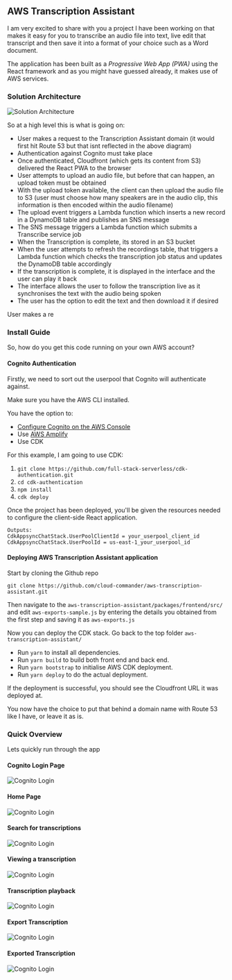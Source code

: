 
## AWS Transcription Assistant

I am very excited to share with you a project I have been working on that makes it easy for you to transcribe an audio file into text,  live edit that transcript and then save it into a format of your choice such as a Word document. 

The application has been built as a *Progressive Web App (PWA)* using the React framework and as you might have guessed already, it makes use of AWS services.

### Solution Architecture
![Solution Architecture](https://raw.githubusercontent.com/cloud-commander/aws-transcription-assistant/master/aws-transcription-assistant-architecture-diagram.png)

So at a high level this is what is going on:

 - User makes a request to the Transcription Assistant domain (it would first hit Route 53 but that isnt reflected in the above diagram)
 - Authentication against Cognito must take place
 - Once authenticated, Cloudfront (which gets its content from S3) delivered the React PWA to the browser
 - User attempts to upload an audio file, but before that can happen, an upload token must be obtained
 - With the upload token available, the client can then upload the audio file to S3 (user must choose how many speakers are in the audio clip, this information is then encoded within the audio filename)
 - The upload event triggers a Lambda function which inserts a new record in a DynamoDB table and publishes an SNS message
 - The SNS message triggers a Lambda function which submits a Transcribe service job
 - When the Transcription is complete, its stored in an S3 bucket
 - When the user attempts to refresh the recordings table, that triggers a Lambda function which checks the transcription job status and updates the DynamoDB table accordingly
 - If the transcription is complete, it is displayed in the interface and the user can play it back
 - The interface allows the user to follow the transcription live as it synchronises the text with the audio being spoken
 - The user has the option to edit the text and then download it if desired

User makes a re

### Install Guide

So, how do you get this code running on your own AWS account?

#### Cognito Authentication

Firstly, we need to sort out the userpool that Cognito will authenticate against.

Make sure you have the AWS CLI installed.

You have the option to:

 - [Configure Cognito on the AWS Console](https://docs.aws.amazon.com/cognito/latest/developerguide/getting-started-with-cognito-user-pools.html)
 - Use [AWS Amplify](https://aws.amazon.com/blogs/mobile/amplify-cli-enables-creating-amazon-cognito-user-pool-groups-configuring-fine-grained-permissions-on-groups-and-adding-user-management-capabilities-to-applications/)
 - Use CDK

For this example, I am going to use CDK:

1.    `git clone https://github.com/full-stack-serverless/cdk-authentication.git`
2.    `cd cdk-authentication` 
3.    `npm install`
4.    `cdk deploy`

Once the project has been deployed, you'll be given the resources needed to configure the client-side React application.

    Outputs:
    CdkAppsyncChatStack.UserPoolClientId = your_userpool_client_id
    CdkAppsyncChatStack.UserPoolId = us-east-1_your_userpool_id

#### Deploying AWS Transcription Assistant application

Start by cloning the Github repo

    git clone https://github.com/cloud-commander/aws-transcription-assistant.git

Then navigate to the `aws-transcription-assistant/packages/frontend/src/`
and edit `aws-exports-sample.js` by entering the details you obtained from the first step and saving it as `aws-exports.js`

Now you can deploy the CDK stack. Go back to the top folder `aws-transcription-assistant/`

 - Run `yarn` to install all dependencies.
- Run `yarn build` to build both front end and back end.
- Run `yarn bootstrap` to initialise AWS CDK deployment.
- Run `yarn deploy` to do the actual deployment.

 If the deployment is successful, you should see the Cloudfront URL it was deployed at.

You now have the choice to put that behind a domain name with Route 53 like I have, or leave it as is.

### Quick Overview

Lets quickly run through the app

#### Cognito Login Page
![Cognito Login](https://github.com/cloud-commander/aws-transcription-assistant/raw/master/screenshots/Capture.PNG)

#### Home Page
![Cognito Login](https://github.com/cloud-commander/aws-transcription-assistant/raw/master/screenshots/Capture2.PNG)

#### Search for transcriptions
![Cognito Login](https://github.com/cloud-commander/aws-transcription-assistant/raw/master/screenshots/Capture3.PNG)

#### Viewing a transcription
![Cognito Login](https://github.com/cloud-commander/aws-transcription-assistant/raw/master/screenshots/Capture4.PNG)

#### Transcription playback
![Cognito Login](https://github.com/cloud-commander/aws-transcription-assistant/raw/master/screenshots/Capture5.PNG)

#### Export Transcription
![Cognito Login](https://github.com/cloud-commander/aws-transcription-assistant/raw/master/screenshots/Capture6.PNG)

#### Exported Transcription
![Cognito Login](https://github.com/cloud-commander/aws-transcription-assistant/raw/master/screenshots/Capture7.PNG)
